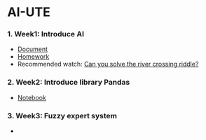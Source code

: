 # AI-UTE

### 1. Week1: Introduce AI
- [Document](./Notebooks/Week1/AI_week_1.pdf)
- [Homework](./Notebooks/Week1/homework.md)
- Recommended watch: [Can you solve the river crossing riddle?](https://www.youtube.com/watch?v=ADR7dUoVh_c&ab_channel=TED-Ed)

### 2. Week2: Introduce library Pandas
- [Notebook](./Notebooks/Week2/AI_W3_17_02_23.ipynb)

### 3. Week3: Fuzzy expert system
-
